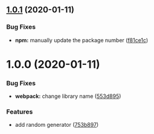 ## [1.0.1](https://github.com/CassandraSpruit/Serendipity/compare/v1.0.0...v1.0.1) (2020-01-11)


### Bug Fixes

* **npm:** manually update the package number ([f81ce1c](https://github.com/CassandraSpruit/Serendipity/commit/f81ce1c388198286fe6f3038a4e1653673f386da))

# 1.0.0 (2020-01-11)


### Bug Fixes

* **webpack:** change library name ([553d895](https://github.com/CassandraSpruit/Serendipity/commit/553d895c59411f921f5205c35338fca156762732))


### Features

* add random generator ([753b897](https://github.com/CassandraSpruit/Serendipity/commit/753b897247f2bd44464db6bc7d6b5ce6c060dcca))
